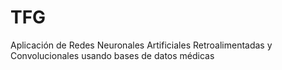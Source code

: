 # TFG
Aplicación de Redes Neuronales Artificiales Retroalimentadas y Convolucionales usando bases de datos médicas
